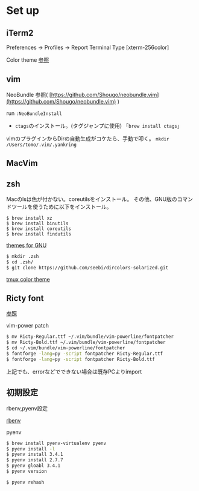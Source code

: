 Set up
========

## iTerm2
Preferences -> Profiles -> Report Terminal Type [xterm-256color]

Color theme [参照](https://github.com/altercation/solarized/tree/master/iterm2-colors-solarized)

## vim
NeoBundle 参照( [https://github.com/Shougo/neobundle.vim](https://github.com/Shougo/neobundle.vim) )

run `:NeoBundleInstall`

* `ctags`のインストール。(タグジャンプに使用) 「`brew install ctags`」


vimのプラグインからDirの自動生成がコケたら、手動で叩く。
`
mkdir /Users/tomo/.vim/.yankring
`

## MacVim

## zsh
Macのlsは色が付かない。coreutilsをインストール。
その他、GNU版のコマンドツールを使うために以下をインストール。
```
$ brew install xz
$ brew install binutils
$ brew install coreutils
$ brew install findutils
```

[themes for GNU](https://github.com/seebi/dircolors-solarized)
```sh
$ mkdir .zsh
$ cd .zsh/
$ git clone https://github.com/seebi/dircolors-solarized.git
```

[tmux color theme](https://github.com/seebi/tmux-colors-solarized)


## Ricty font

[参照](http://blog.forodin.com/2013/02/mac%E3%81%AB%E3%83%97%E3%83%AD%E3%82%B0%E3%83%A9%E3%83%9F%E3%83%B3%E3%82%B0%E7%94%A8%E3%83%95%E3%82%A9%E3%83%B3%E3%83%88-ricty%E3%82%92%E3%82%A4%E3%83%B3%E3%82%B9%E3%83%88%E3%83%BC%E3%83%AB%E3%81%97/)

vim-power patch
```sh
$ mv Ricty-Regular.ttf ~/.vim/bundle/vim-powerline/fontpatcher
$ mv Ricty-Bold.ttf ~/.vim/bundle/vim-powerline/fontpatcher
$ cd ~/.vim/bundle/vim-powerline/fontpatcher
$ fontforge -lang=py -script fontpatcher Ricty-Regular.ttf
$ fontforge -lang=py -script fontpatcher Ricty-Bold.ttf
```

上記でも、errorなどでできない場合は既存PCよりimport


## 初期設定
rbenv,pyenv設定

[rbenv](https://github.com/tomoya-k31/CodeRecipe/tree/dev/iOS)

pyenv
```sh
$ brew install pyenv-virtualenv pyenv
$ pyenv install -l
$ pyenv install 3.4.1
$ pyenv install 2.7.7
$ pyenv gloabl 3.4.1
$ pyenv version

$ pyenv rehash
```